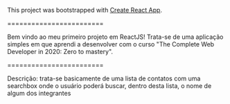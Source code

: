 This project was bootstrapped with [Create React App](https://github.com/facebook/create-react-app).

========================

Bem vindo ao meu primeiro projeto em ReactJS! Trata-se de uma aplicação simples em que aprendi
a desenvolver com o curso "The Complete Web Developer in 2020: Zero to mastery".

========================

Descrição: trata-se basicamente de uma lista de contatos com uma searchbox onde o usuário poderá
buscar, dentro desta lista, o nome de algum dos integrantes